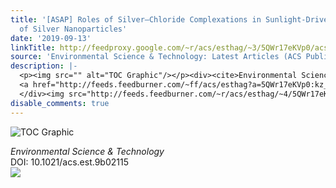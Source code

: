```yaml
---
title: '[ASAP] Roles of Silver–Chloride Complexations in Sunlight-Driven Formation
  of Silver Nanoparticles'
date: '2019-09-13'
linkTitle: http://feedproxy.google.com/~r/acs/esthag/~3/5QWr17eKVp0/acs.est.9b02115
source: 'Environmental Science & Technology: Latest Articles (ACS Publications)'
description: |-
  <p><img src="" alt="TOC Graphic"/></p><div><cite>Environmental Science & Technology</cite></div><div>DOI: 10.1021/acs.est.9b02115</div><div class="feedflare">
  <a href="http://feeds.feedburner.com/~ff/acs/esthag?a=5QWr17eKVp0:kz_qqj1LfMU:yIl2AUoC8zA"><img src="http://feeds.feedburner.com/~ff/acs/esthag?d=yIl2AUoC8zA" border="0"></img></a>
  </div><img src="http://feeds.feedburner.com/~r/acs/esthag/~4/5QWr17eKVp0" height="1" width="1" ...
disable_comments: true
---
```

<p><img src="" alt="TOC Graphic"/></p><div><cite>Environmental Science & Technology</cite></div><div>DOI: 10.1021/acs.est.9b02115</div><div class="feedflare">
<a href="http://feeds.feedburner.com/~ff/acs/esthag?a=5QWr17eKVp0:kz_qqj1LfMU:yIl2AUoC8zA"><img src="http://feeds.feedburner.com/~ff/acs/esthag?d=yIl2AUoC8zA" border="0"></img></a>
</div><img src="http://feeds.feedburner.com/~r/acs/esthag/~4/5QWr17eKVp0" height="1" width="1" ...